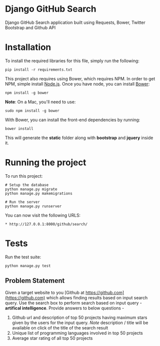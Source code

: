 # Django GitHub Search

Django GitHub Search application built using Requests, Bower, Twitter Bootstrap and Github API

# Installation

To install the required libraries for this file, simply run the following:

    pip install -r requirements.txt

This project also requires using Bower, which requires NPM. In order to get NPM, simple install <a href="https://nodejs.org/download/">Node.js</a>. Once you have node, you can install <a href="http://bower.io/">Bower</a>:

    npm install -g bower

**Note**: On a Mac, you'll need to use:

    sudo npm install -g bower

With Bower, you can install the front-end dependencies by running:

    bower install

This will generate the **static** folder along with **bootstrap** and **jquery** inside it.


# Running the project

To run this project:


    # Setup the database
    python manage.py migrate
    python manage.py makemigrations

    # Run the server
    python manage.py runserver

You can now visit the following URLS:

	* http://127.0.0.1:8000/github/search/

# Tests

Run the test suite:

    python manage.py test


## Problem Statement  
Given a target website to you [Github at https://github.com](https://github.com) which allows finding results based on input search query. Use the search box to perform search based on input query - **artifical intelligence**. Provide answers to below questions -  

1.  Github url and description of top 50 projects having maximum stars given by the users for the input query. *Note* description / title will be available on click of the title of the search result   
2.  Unique list of programming languages involved in top 50 projects  
3.  Average star rating of all top 50 projects  
